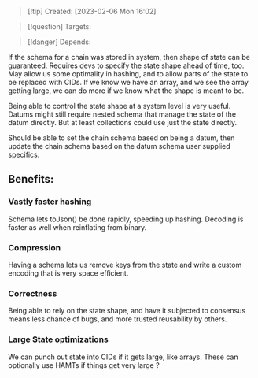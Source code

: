 
>[!tip] Created: [2023-02-06 Mon 16:02]

>[!question] Targets: 

>[!danger] Depends: 

If the schema for a chain was stored in system, then shape of state can be guaranteed.
Requires devs to specify the state shape ahead of time, too.
May allow us some optimality in hashing, and to allow parts of the state to be replaced with CIDs.
If we know we have an array, and we see the array getting large, we can do more if we know what the shape is meant to be.

Being able to control the state shape at a system level is very useful.
Datums might still require nested schema that manage the state of the datum directly.
But at least collections could use just the state directly.

Should be able to set the chain schema based on being a datum, then update the chain schema based on the datum schema user supplied specifics.

## Benefits:
### Vastly faster hashing
Schema lets toJson() be done rapidly, speeding up hashing.  Decoding is faster as well when reinflating from binary.
### Compression
Having a schema lets us remove keys from the state and write a custom encoding that is very space efficient.
### Correctness
Being able to rely on the state shape, and have it subjected to consensus means less chance of bugs, and more trusted reusability by others.
### Large State optimizations
We can punch out state into CIDs if it gets large, like arrays.
These can optionally use HAMTs if things get very large ?

